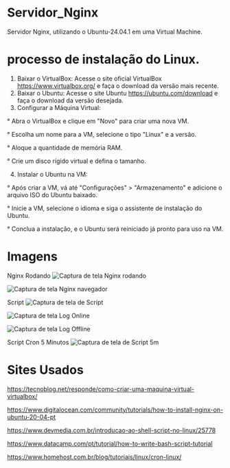 # Servidor_Nginx
Servidor Nginx, utilizando o Ubuntu-24.04.1 em uma Virtual Machine.

# processo de instalação do Linux.
1. Baixar o VirtualBox: Acesse o site oficial VirtualBox https://www.virtualbox.org/ e faça o download da versão mais recente.
2. Baixar o Ubuntu: Acesse o site Ubuntu https://ubuntu.com/download e faça o download da versão desejada.
3. Configurar a Máquina Virtual:
   
° Abra o VirtualBox e clique em "Novo" para criar uma nova VM.

° Escolha um nome para a VM, selecione o tipo "Linux" e a versão.

° Aloque a quantidade de memória RAM.

° Crie um disco rígido virtual e defina o tamanho.

4. Instalar o Ubuntu na VM:

° Após criar a VM, vá até "Configurações" > "Armazenamento" e adicione o arquivo ISO do Ubuntu baixado.

° Inicie a VM, selecione o idioma e siga o assistente de instalação do Ubuntu.


° Conclua a instalação, e o Ubuntu será reiniciado já pronto para uso na VM.

# Imagens
Nginx Rodando
![Captura de tela Nginx rodando](https://github.com/user-attachments/assets/2a7be4a3-e728-4fb3-9e70-997dad81ee4a)


![Captura de tela Nginx navegador](https://github.com/user-attachments/assets/1710c2d0-fd58-4d42-ac26-a48ee480d7d8)

Script
![Captura de tela de Script](https://github.com/user-attachments/assets/e7133ddb-d55a-4651-bea9-36a84b1c55c9)


![Captura de tela Log Online](https://github.com/user-attachments/assets/a711ba33-f059-4648-9555-84ff1e8b0a65)


![Captura de tela Log Offline](https://github.com/user-attachments/assets/7cdbaaa7-2a9d-4c83-b5c9-6c6ef84bd3ff)

Script Cron 5 Minutos
![Captura de tela de Script 5m](https://github.com/user-attachments/assets/1d07c735-cfdb-4f84-a59d-b1f7cefaeae2)

# Sites Usados
https://tecnoblog.net/responde/como-criar-uma-maquina-virtual-virtualbox/

https://www.digitalocean.com/community/tutorials/how-to-install-nginx-on-ubuntu-20-04-pt

https://www.devmedia.com.br/introducao-ao-shell-script-no-linux/25778

https://www.datacamp.com/pt/tutorial/how-to-write-bash-script-tutorial

https://www.homehost.com.br/blog/tutoriais/linux/cron-linux/

